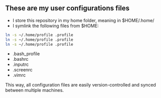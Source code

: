 These are my user configurations files
--------------------------------------

* I store this repository in my home folder, meaning in $HOME/.home/
* I symlink the following files from $HOME:

```bash
ln -s ~/.home/profile .profile
ln -s ~/.home/profile .profile
ln -s ~/.home/profile .profile
```

 * .bash_profile
 * .bashrc
 * .inputrc
 * .screenrc
 * .vimrc

This way, all configuration files are easily version-controlled and synced between multiple machines.
